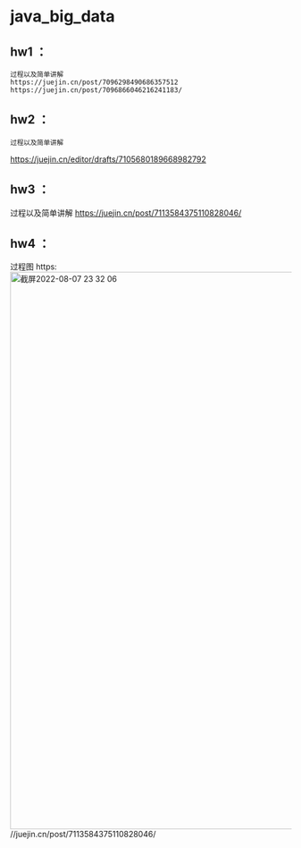 # java_big_data

## hw1 ：
    过程以及简单讲解
    https://juejin.cn/post/7096298490686357512
    https://juejin.cn/post/7096866046216241183/


## hw2 ：
    过程以及简单讲解
  https://juejin.cn/editor/drafts/7105680189668982792
    
## hw3 ：
  过程以及简单讲解
    https://juejin.cn/post/7113584375110828046/
## hw4 ：
  过程图
    https:<img width="997" alt="截屏2022-08-07 23 32 06" src="https://user-images.githubusercontent.com/25450328/183298841-1d15ac19-241b-43f5-aed4-bf3f0ac949a3.png">
//juejin.cn/post/7113584375110828046/
